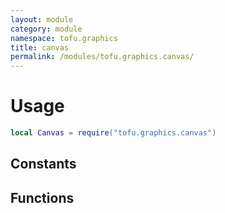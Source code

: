 ```yaml
---
layout: module
category: module
namespace: tofu.graphics
title: canvas
permalink: /modules/tofu.graphics.canvas/
---
```

# Usage

```lua
local Canvas = require("tofu.graphics.canvas")
```

## Constants

## Functions
